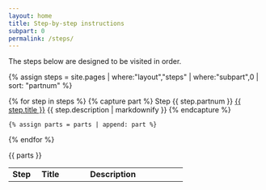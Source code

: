 ```yaml
---
layout: home
title: Step-by-step instructions
subpart: 0
permalink: /steps/
---
```

The steps below are designed to be visited in order.

{% assign steps = site.pages | where:"layout","steps" | where:"subpart",0 | sort: "partnum" %}

{% for step in steps %}
	{% capture part %}
		<tr class="part" id="{{ step.partnum }}">
		<td>Step {{ step.partnum }}</td>
		<td><a href="{{ site.baseurl }}{{ step.url }}">{{ step.title }}</a></td>
		<td>{{ step.description | markdownify }}</td>
		</tr>
	{% endcapture %}

	{% assign parts = parts | append: part %}
{% endfor %}

<div>
<table class="table table-striped" style="width:100%">
<tr class="header">
<td width="15%"><b>Step</b></td>
<td width="25%"><b>Title</b></td>
<td width="50%"><b>Description</b></td>
</tr>
{{ parts }}
</table>
</div>

